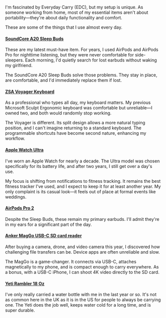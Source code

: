 
I'm fascinated by Everyday Carry (EDC), but my setup is unique. As someone working from home, most of my essential items aren't about portability—they're about daily functionality and comfort.

These are some of the things that I use almost every day. 
#### [SoundCore A20 Sleep Buds](https://amzn.to/4fGQNHB)

These are my latest must-have item. For years, I used AirPods and AirPods Pro for nighttime listening, but they were never comfortable for side-sleepers. Each morning, I'd quietly search for lost earbuds without waking my girlfriend.

The SoundCore A20 Sleep Buds solve those problems. They stay in place, are comfortable, and I'd immediately replace them if lost. 

#### [ZSA Voyager Keyboard](https://www.zsa.io/voyager)

As a professional who types all day, my keyboard matters. My previous Microsoft Sculpt Ergonomic keyboard was comfortable but unreliable—I owned two, and both would randomly stop working.

The Voyager is different. Its split design allows a more natural typing position, and I can't imagine returning to a standard keyboard. The programmable shortcuts have become second nature, enhancing my workflow.
#### [Apple Watch Ultra](https://amzn.to/4fJssks)

I've worn an Apple Watch for nearly a decade. The Ultra model was chosen specifically for its battery life, and after two years, I still get over a day's use.

My focus is shifting from notifications to fitness tracking. It remains the best fitness tracker I've used, and I expect to keep it for at least another year. My only complaint is its casual look—it feels out of place at formal events like weddings.
#### [AirPods Pro 2](https://amzn.to/416QlOw)

Despite the Sleep Buds, these remain my primary earbuds. I'll admit they're in my ears for a significant part of the day.

#### [Anker MagGo USB-C SD card reader](https://amzn.to/4i8DCAX)

After buying a camera, drone, and video camera this year, I discovered how challenging file transfers can be. Device apps are often unreliable and slow.

The MagGo is a game-changer. It connects via USB-C, attaches magnetically to my phone, and is compact enough to carry everywhere. As a bonus, with a USB-C iPhone, I can shoot 4K video directly to the SD card.

#### [Yeti Rambler 18 Oz](https://amzn.to/4fJssks)

I've only really carried a water bottle with me in the last year or so. It's not as common here in the UK as it is in the US for people to always be carrying one. The Yeti does the job well, keeps water cold for a long time, and is super durable. 

